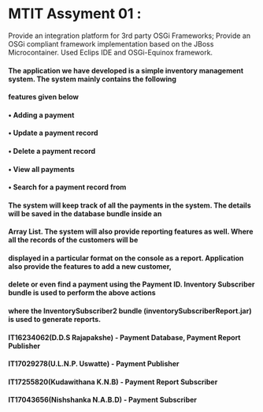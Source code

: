 # MTIT Assyment 01 :
Provide an integration platform for 3rd party OSGi Frameworks; Provide an OSGi compliant framework implementation based on 
the JBoss Microcontainer. Used Eclips IDE  and OSGi-Equinox framework. 
#### The application we have developed is a simple inventory management system. The system mainly contains the following  
#### features given below
#### • Adding a payment
#### • Update a payment record
#### • Delete a payment record
#### • View all payments
#### • Search for a payment record from
#### The system will keep track of all the payments in the system. The details will be saved in the database bundle inside an 
#### Array List. The system will also provide reporting features as well. Where all the records of the customers will be 
#### displayed in a particular format on the console as a report. Application also provide the features to add a new customer,
#### delete or even find a payment using the Payment ID. Inventory Subscriber bundle is used to perform the above actions 
#### where the InventorySubscriber2 bundle (inventorySubscriberReport.jar) is used to generate reports.

#### IT16234062(D.D.S Rajapakshe) - Payment Database, Payment Report Publisher
#### IT17029278(U.L.N.P. Uswatte) - Payment Publisher
#### IT17255820(Kudawithana K.N.B) - Payment Report Subscriber
#### IT17043656(Nishshanka N.A.B.D) - Payment Subscriber

